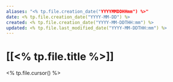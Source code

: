 ```yaml
---
aliases: "<% tp.file.creation_date("YYYYMMDDHHmm") %>"
date: <% tp.file.creation_date("YYYY-MM-DD") %>
created: <% tp.file.creation_date("YYYY-MM-DDTHH:mm") %>
updated: <% tp.file.last_modified_date("YYYY-MM-DDTHH:mm") %>
---
```

# [[<% tp.file.title %>]]
<% tp.file.cursor() %>